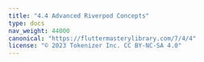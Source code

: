 ```yaml
---
title: "4.4 Advanced Riverpod Concepts"
type: docs
nav_weight: 44000
canonical: "https://fluttermasterylibrary.com/7/4/4"
license: "© 2023 Tokenizer Inc. CC BY-NC-SA 4.0"
---
```

